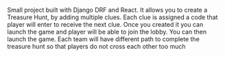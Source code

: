 Small project built with Django DRF and React.
It allows you to create a Treasure Hunt, by adding multiple clues.
Each clue is assigned a code that player will enter to receive the next clue.
Once you created it you can launch the game and player will be able to join the lobby.
You can then launch the game.
Each team will have different path to complete the treasure hunt so that players do not cross each other too much
